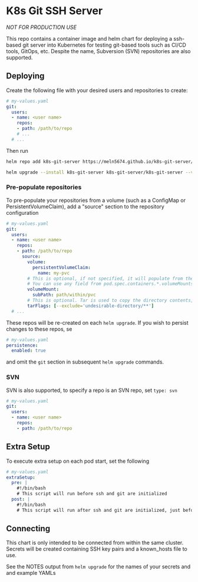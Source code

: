 # K8s Git SSH Server

*NOT FOR PRODUCTION USE*

This repo contains a container image and helm chart for deploying a ssh-based git server into Kubernetes for testing git-based tools such as CI/CD tools, GitOps, etc.
Despite the name, Subversion (SVN) repositories are also supported.

## Deploying

Create the following file with your desired users and repositories to create:

```yaml
# my-values.yaml
git:
  users:
  - name: <user name>
    repos:
    - path: /path/to/repo
    # ...
  # ...
```

Then run


```bash
helm repo add k8s-git-server https://meln5674.github.io/k8s-git-server/

helm upgrade --install k8s-git-server k8s-git-server/k8s-git-server --values my-values.yaml --wait
```

### Pre-populate repositories

To pre-populate your repositories from a volume (such as a ConfigMap or PersistentVolumeClaim), add a "source" section to the repository configuration

```yaml
# my-values.yaml
git:
  users:
  - name: <user name>
    repos:
    - path: /path/to/repo
      source:
        volume:
          persistentVolumeClaim:
            name: my-pvc
        # This is optional, if not specified, it will populate from the entire PVC.
        # You can use any field from pod.spec.containers.*.volumeMounts.*, not just subPath
        volumeMount:
          subPath: path/within/pvc
        # This is optional. Tar is used to copy the directory contents, allow "filtering" using flags like --exclude.
        tarFlags: [--exclude='undesirable-directory/**']
  # ...
```

These repos will be re-created on each `helm upgrade`. If you wish to persist changes to these repos, se

```yaml
# my-values.yaml
persistence:
  enabled: true
```

and omit the `git` section in subsequent `helm upgrade` commands.

### SVN

SVN is also supported, to specify a repo is an SVN repo, set `type: svn`

```yaml
# my-values.yaml
git:
  users:
  - name: <user name>
    repos:
    - path: /path/to/repo
```

## Extra Setup

To execute extra setup on each pod start, set the following

```yaml
# my-values.yaml
extraSetup:
  pre: |
    #!/bin/bash
    # This script will run before ssh and git are initialized
  post: |
    #!/bin/bash
    # This script will run after ssh and git are initialized, just before the server is started
```


## Connecting

This chart is only intended to be connected from within the same cluster. Secrets will be created containing SSH key pairs and a known_hosts file to use.

See the NOTES output from `helm upgrade` for the names of your secrets and and example YAMLs
